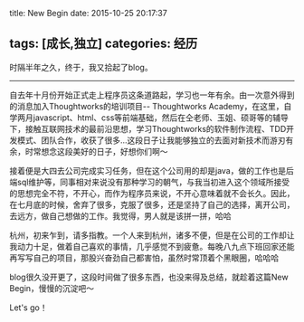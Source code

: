 title: New Begin
date: 2015-10-25 20:17:37

tags: [成长,独立]
categories: 经历
---
时隔半年之久，终于，我又拾起了blog。

---

自去年十月份开始正式走上程序员这条道路起，学习也一年有余。由一次意外得到的消息加入Thoughtworks的培训项目-- Thoughtworks Academy，在这里，自学两月javascript、html、css等前端基础，然后在仝老师、玉姐、硕哥等的辅导下，接触互联网技术的最前沿思想，学习Thoughtworks的软件制作流程、TDD开发模式、团队合作，收获了很多...这段日子让我能够独立的去面对新技术而游刃有余，时常想念这段美好的日子，好想你们啊～


接着便是大四去公司完成实习任务，但在这个公司用的却是java，做的工作也是后端sql维护等，同事相对来说没有那种学习的朝气，与我当初进入这个领域所接受的思想完全不符，不开心，而作为程序员来说，不开心意味着就不会长久。因此，在七月底的时候，舍弃了很多，克服了很多，还是坚持了自己的选择，离开公司，去远方，做自己想做的工作。我觉得，男人就是该拼一拼，哈哈

杭州，初来乍到，请多指教。一个人来到杭州，诸多不便，但是在公司的工作却让我动力十足，做着自己喜欢的事情，几乎感觉不到疲惫。每晚八九点下班回家还能再写写自己的项目，那股兴奋劲自己都害怕，虽然时常顶着个黑眼圈，哈哈哈

blog很久没开更了，这段时间做了很多东西，也没来得及总结，就趁着这篇New Begin，慢慢的沉淀吧～

Let's go！
